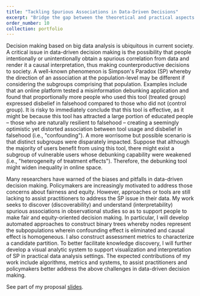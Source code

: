 ```yaml
---
title: "Tackling Spurious Associations in Data-Driven Decisions"
excerpt: "Bridge the gap between the theoretical and practical aspects of Simpson's Paradox <br/><img src='/images/projects/Project-SP.png' width='600'>"
order_number: 10
collection: portfolio
---
```


Decision making based on big data analysis is ubiquitous in current society. A critical issue in data-driven decision making is the possibility that people intentionally or unintentionally obtain a spurious correlation from data and render it a causal interpretation, thus making counterproductive decisions to society. A well-known phenomenon is Simpson's Paradox (SP) whereby the direction of an association at the population-level may be different if considering the subgroups comprising that population. Examples include that an online platform tested a misinformation debunking application and found that proportionally more people who used this tool (treated group) expressed disbelief in falsehood compared to those who did not (control group). It is risky to immediately conclude that this tool is effective, as it might be because this tool has attracted a large portion of educated people – those who are naturally resilient to falsehood – creating a seemingly optimistic yet distorted association between tool usage and disbelief in falsehood (i.e., "confounding"). A more worrisome but possible scenario is that distinct subgroups were disparately impacted. Suppose that although the majority of users benefit from using this tool, there might exist a subgroup of vulnerable users whose debunking capability were weakened (i.e., "heterogeneity of treatment effects"). Therefore, the debunking tool might widen inequality in online space. 


Many researchers have warned of the biases and pitfalls in data-driven decision making. Policymakers are increasingly motivated to address those concerns about fairness and equity. However, approaches or tools are still lacking to assist practitioners to address the SP issue in their data. My work seeks to discover (discoverability) and understand (interpretability) spurious associations in observational studies so as to support people to make fair and equity-oriented decision making. In particular, I will develop automated approaches to construct binary trees whereby nodes represent the subpopulations wherein confounding effect is eliminated and causal effect is homogeneous. I also construct assessment metrics to characterize a candidate partition. To better facilitate knowledge discovery, I will further develop a visual analytic system to support visualization and interpretation of SP in practical data analysis settings. The expected contributions of my work include algorithms, metrics and systems, to assist practitioners and policymakers better address the above challenges in data-driven decision making.

See part of my proposal [slides](/files/pdf/projects/Project-SP.pdf/).
